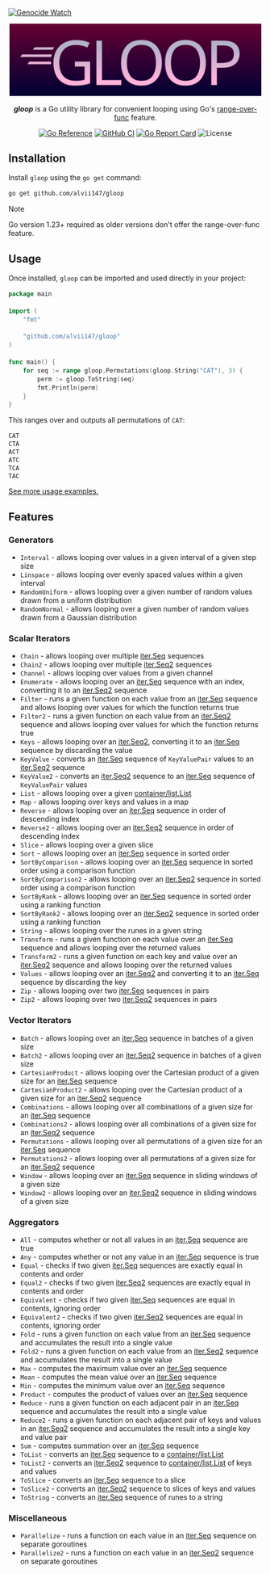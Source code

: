 [![Genocide Watch](https://hinds-banner.vercel.app/genocide-watch?variant=plum)](https://www.pcrf.net/)

<p align="center">
    <img alt="gloop logo" src="img/logo.svg" width=500 />
</p>

<p align="center">
    <strong><i>gloop</i></strong> is a Go utility library for convenient looping using Go's <a href="https://go.dev/blog/range-functions">range-over-func</a> feature.
</p>

<div align="center">

[![Go Reference](https://pkg.go.dev/badge/github.com/alvii147/gloop.svg)](https://pkg.go.dev/github.com/alvii147/gloop) [![GitHub CI](https://img.shields.io/github/actions/workflow/status/alvii147/gloop/github-ci.yml?branch=main&label=GitHub%20CI&logo=github)](https://github.com/alvii147/gloop/actions) [![Go Report Card](https://goreportcard.com/badge/github.com/alvii147/gloop)](https://goreportcard.com/report/github.com/alvii147/gloop) ![License](https://img.shields.io/github/license/alvii147/gloop)

</div>

## Installation

Install `gloop` using the `go get` command:

```bash
go get github.com/alvii147/gloop
```

> [!NOTE]
> Go version 1.23+ required as older versions don't offer the range-over-func feature.

## Usage

Once installed, `gloop` can be imported and used directly in your project:

```go
package main

import (
	"fmt"

	"github.com/alvii147/gloop"
)

func main() {
	for seq := range gloop.Permutations(gloop.String("CAT"), 3) {
		perm := gloop.ToString(seq)
		fmt.Println(perm)
	}
}
```

This ranges over and outputs all permutations of `CAT`:

```
CAT
CTA
ACT
ATC
TCA
TAC
```

[See more usage examples.](example_test.go)

## Features

### Generators

* `Interval` - allows looping over values in a given interval of a given step size
* `Linspace` - allows looping over evenly spaced values within a given interval
* `RandomUniform` - allows looping over a given number of random values drawn from a uniform distribution
* `RandomNormal` - allows looping over a given number of random values drawn from a Gaussian distribution

### Scalar Iterators

* `Chain` - allows looping over multiple [iter.Seq] sequences
* `Chain2` - allows looping over multiple [iter.Seq2] sequences
* `Channel` - allows looping over values from a given channel
* `Enumerate` - allows looping over an [iter.Seq] sequence with an index, converting it to an [iter.Seq2] sequence
* `Filter` - runs a given function on each value from an [iter.Seq] sequence and allows looping over values for which the function returns true
* `Filter2` - runs a given function on each value from an [iter.Seq2] sequence and allows looping over values for which the function returns true
* `Keys` - allows looping over an [iter.Seq2], converting it to an [iter.Seq] sequence by discarding the value
* `KeyValue` - converts an [iter.Seq] sequence of `KeyValuePair` values to an [iter.Seq2] sequence
* `KeyValue2` - converts an [iter.Seq2] sequence to an [iter.Seq] sequence of `KeyValuePair` values
* `List` - allows looping over a given [container/list.List]
* `Map` - allows looping over keys and values in a map
* `Reverse` - allows looping over an [iter.Seq] sequence in order of descending index
* `Reverse2` - allows looping over an [iter.Seq2] sequence in order of descending index
* `Slice` - allows looping over a given slice
* `Sort` - allows looping over an [iter.Seq] sequence in sorted order
* `SortByComparison` - allows looping over an [iter.Seq] sequence in sorted order using a comparison function
* `SortByComparison2` - allows looping over an [iter.Seq2] sequence in sorted order using a comparison function
* `SortByRank` - allows looping over an [iter.Seq] sequence in sorted order using a ranking function
* `SortByRank2` - allows looping over an [iter.Seq2] sequence in sorted order using a ranking function
* `String` - allows looping over the runes in a given string
* `Transform` - runs a given function on each value over an [iter.Seq] sequence and allows looping over the returned values
* `Transform2` - runs a given function on each key and value over an [iter.Seq2] sequence and allows looping over the returned values
* `Values` - allows looping over an [iter.Seq2] and converting it to an [iter.Seq] sequence by discarding the key
* `Zip` - allows looping over two [iter.Seq] sequences in pairs
* `Zip2` - allows looping over two [iter.Seq2] sequences in pairs

### Vector Iterators

* `Batch` - allows looping over an [iter.Seq] sequence in batches of a given size
* `Batch2` - allows looping over an [iter.Seq2] sequence in batches of a given size
* `CartesianProduct` - allows looping over the Cartesian product of a given size for an [iter.Seq] sequence
* `CartesianProduct2` - allows looping over the Cartesian product of a given size for an [iter.Seq2] sequence
* `Combinations` - allows looping over all combinations of a given size for an [iter.Seq] sequence
* `Combinations2` - allows looping over all combinations of a given size for an [iter.Seq2] sequence
* `Permutations` - allows looping over all permutations of a given size for an [iter.Seq] sequence
* `Permutations2` - allows looping over all permutations of a given size for an [iter.Seq2] sequence
* `Window` - allows looping over an [iter.Seq] sequence in sliding windows of a given size
* `Window2` - allows looping over an [iter.Seq2] sequence in sliding windows of a given size

### Aggregators

* `All` - computes whether or not all values in an [iter.Seq] sequence are true
* `Any` - computes whether or not any value in an [iter.Seq] sequence is true
* `Equal` - checks if two given [iter.Seq] sequences are exactly equal in contents and order
* `Equal2` - checks if two given [iter.Seq2] sequences are exactly equal in contents and order
* `Equivalent` - checks if two given [iter.Seq] sequences are equal in contents, ignoring order
* `Equivalent2` - checks if two given [iter.Seq2] sequences are equal in contents, ignoring order
* `Fold` - runs a given function on each value from an [iter.Seq] sequence and accumulates the result into a single value
* `Fold2` - runs a given function on each value from an [iter.Seq2] sequence and accumulates the result into a single value
* `Max` - computes the maximum value over an [iter.Seq] sequence
* `Mean` - computes the mean value over an [iter.Seq] sequence
* `Min` - computes the minimum value over an [iter.Seq] sequence
* `Product` - computes the product of values over an [iter.Seq] sequence
* `Reduce` - runs a given function on each adjacent pair in an [iter.Seq] sequence and accumulates the result into a single value
* `Reduce2` - runs a given function on each adjacent pair of keys and values in an [iter.Seq2] sequence and accumulates the result into a single key and value pair
* `Sum` - computes summation over an [iter.Seq] sequence
* `ToList` - converts an [iter.Seq] sequence to a [container/list.List]
* `ToList2` - converts an [iter.Seq2] sequence to [container/list.List] of keys and values
* `ToSlice` - converts an [iter.Seq] sequence to a slice
* `ToSlice2` - converts an [iter.Seq2] sequence to slices of keys and values
* `ToString` - converts an [iter.Seq] sequence of runes to a string

### Miscellaneous

* `Parallelize` - runs a function on each value in an [iter.Seq] sequence on separate goroutines
* `Parallelize2` - runs a function on each value in an [iter.Seq2] sequence on separate goroutines

[iter.Seq]: https://pkg.go.dev/iter#Seq
[iter.Seq2]: https://pkg.go.dev/iter#Seq2
[container/list.List]: https://pkg.go.dev/container/list#List
